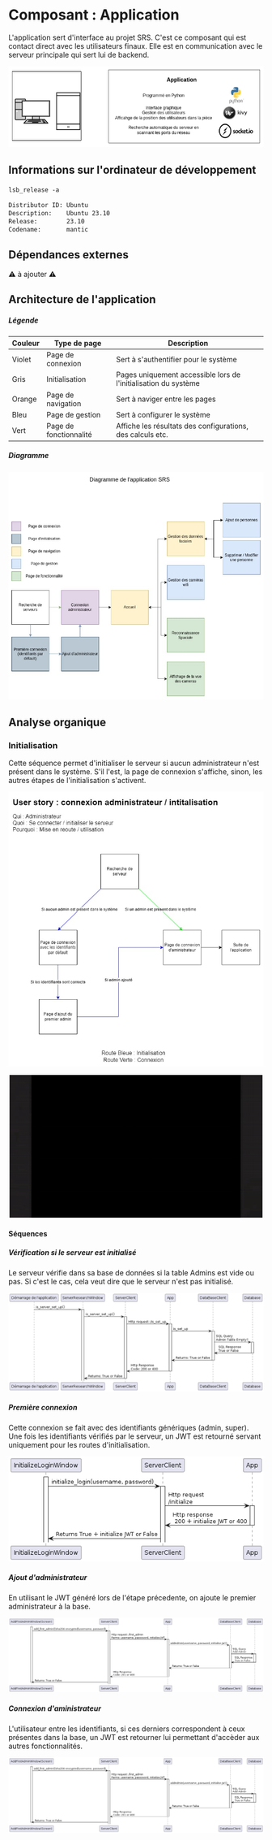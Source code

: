 # Composant : Application

L'application sert d'interface au projet SRS. C'est ce composant qui est contact direct avec les utilisateurs finaux. Elle est en communication avec le serveur principale qui sert lui de backend.


![](../ressources/diagrams/application.png)

## Informations sur l'ordinateur de développement
`lsb_release -a `
```
Distributor ID: Ubuntu
Description:    Ubuntu 23.10
Release:        23.10
Codename:       mantic
```

## Dépendances externes

⚠️ à ajouter ⚠️

## Architecture de l'application

##### Légende
| Couleur | Type de page            | Description                                            |
|---------|-------------------------|--------------------------------------------------------|
| Violet  | Page de connexion       | Sert à s'authentifier pour le système                   |
| Gris    | Initialisation          | Pages uniquement accessible lors de l'initialisation du système |
| Orange  | Page de navigation      | Sert à naviger entre les pages                          |
| Bleu    | Page de gestion         | Sert à configurer le système                            |
| Vert    | Page de fonctionnalité  | Affiche les résultats des configurations, des calculs etc.                |

##### Diagramme

![Architercture de l'application](../ressources/diagrams/application.jpg)

## Analyse organique

### Initialisation

Cette séquence permet d'initialiser le serveur si aucun administrateur n'est présent dans le système. S'il l'est, la page de connexion s'affiche, sinon, les autres étapes de l'initialisation s'activent.

![](../ressources/diagrams/us1-initialisation-connexion.jpg)

<p align="center">
  <img src="../ressources/videos/initialize.gif">
</p>

#### Séquences

##### Vérification si le serveur est initialisé

Le serveur vérifie dans sa base de données si la table Admins est vide ou pas. Si c'est le cas, cela veut dire que le serveur n'est pas initialisé.

![](../ressources/diagrams/sequences/test_server_intialized.png)

##### Première connexion
Cette connexion se fait avec des identifiants génériques (admin, super). Une fois les identifiants vérifiés par le serveur, un JWT est retourné servant uniquement pour les routes d'initialisation.

![](../ressources/diagrams/sequences/first_connexion.png)

##### Ajout d'administrateur

En utilisant le JWT généré lors de l'étape précedente, on ajoute le premier administrateur à la base.

![](../ressources/diagrams//sequences/add_admin.png)

##### Connexion d'aministrateur

L'utilisateur entre les identifiants, si ces derniers correspondent à ceux présentes dans la base, un JWT est retourner lui permettant d'accèder aux autres fonctionnalités.

![](../ressources/diagrams//sequences/add_admin.png)



